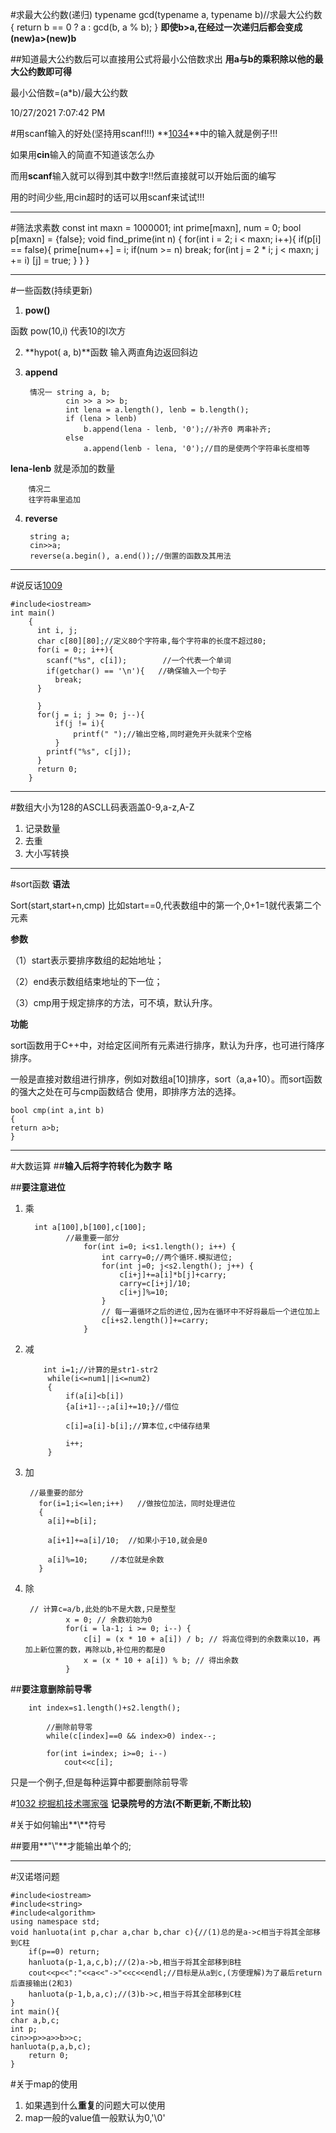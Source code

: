 #求最大公约数(递归)
	typename  gcd(typename a, typename b)//求最大公约数
	{
	    return  b == 0 ? a : gcd(b, a % b);
	}
**即使b>a,在经过一次递归后都会变成(new)a>(new)b**

##知道最大公约数后可以直接用公式将最小公倍数求出
**用a与b的乘积除以他的最大公约数即可得**

最小公倍数=(a*b)/最大公约数

10/27/2021 7:07:42 PM 

#用scanf输入的好处(坚持用scanf!!!)
**[1034](https://pintia.cn/problem-sets/994805260223102976/problems/994805287624491008)**中的输入就是例子!!!

如果用**cin**输入的简直不知道该怎么办

而用**scanf**输入就可以得到其中数字!!然后直接就可以开始后面的编写

用的时间少些,用cin超时的话可以用scanf来试试!!!

----------


#筛法求素数
	const int maxn = 1000001;
	int prime[maxn], num = 0;
	bool p[maxn] = {false};
	void find_prime(int n)
	{
			for(int i = 2; i < maxn; i++){
				if(p[i] == false){
				   prime[num++] = i;
				     if(num >= n) break;
				        for(int j = 2 * i; j < maxn; j += i)	[j] = true;	}
			}
	}

----------

#一些函数(持续更新)
1. **pow()**
 
 函数 pow(10,i) 代表10的I次方

2. **hypot( a, b)**函数 输入两直角边返回斜边
3. **append** 

		情况一	string a, b;
			    cin >> a >> b;
			    int lena = a.length(), lenb = b.length();
			    if (lena > lenb) 
			        b.append(lena - lenb, '0');//补齐0 两串补齐; 
			    else
			        a.append(lenb - lena, '0');//目的是使两个字符串长度相等

**lena-lenb**            就是添加的数量

		情况二
		往字符串里追加



4. **reverse**
 	
		string a;
		cin>>a;
		reverse(a.begin(), a.end());//倒置的函数及其用法



----------


#说反话[1009](https://pintia.cn/problem-sets/994805260223102976/problems/994805314941992960)
	
	#include<iostream>	
	int main()
		{
		  int i, j;
		  char c[80][80];//定义80个字符串,每个字符串的长度不超过80; 
		  for(i = 0;; i++){
		    scanf("%s", c[i]);        //一个代表一个单词
		    if(getchar() == '\n'){   //确保输入一个句子
		      break;
		  }
		    
		  }
		  for(j = i; j >= 0; j--){
		      if(j != i){          
		          printf(" ");//输出空格,同时避免开头就来个空格	
		      }
		    printf("%s", c[j]);
		  }
		  return 0;
		}

----------

#数组大小为128的ASCLL码表涵盖0-9,a-z,A-Z
1. 记录数量
2. 去重
3. 大小写转换


----------

#sort函数
**语法**
 
Sort(start,start+n,cmp)
比如start==0,代表数组中的第一个,0+1=1就代表第二个元素


**参数**

（1）start表示要排序数组的起始地址；

（2）end表示数组结束地址的下一位；

（3）cmp用于规定排序的方法，可不填，默认升序。

**功能**

sort函数用于C++中，对给定区间所有元素进行排序，默认为升序，也可进行降序排序。

一般是直接对数组进行排序，例如对数组a[10]排序，sort（a,a+10）。而sort函数的强大之处在可与cmp函数结合
使用，即排序方法的选择。 

	bool cmp(int a,int b)
	{   
	return a>b;
	}

----------

#大数运算
##**输入后将字符转化为数字**
**略**

##**要注意进位**
1. 乘

		 int a[100],b[100],c[100];
				//最重要一部分 
					for(int i=0; i<s1.length(); i++) {
						int carry=0;//两个循环.模拟进位; 
						for(int j=0; j<s2.length(); j++) {
							c[i+j]+=a[i]*b[j]+carry;
							carry=c[i+j]/10;
							c[i+j]%=10;
						}
						// 每一遍循环之后的进位,因为在循环中不好将最后一个进位加上 
						c[i+s2.length()]+=carry;
					}

2. 减

		   int i=1;//计算的是str1-str2 
		    while(i<=num1||i<=num2)
		    {
		        if(a[i]<b[i])
				{a[i+1]--;a[i]+=10;}//借位  
		        
				c[i]=a[i]-b[i];//算本位,c中储存结果 
				 
		        i++;
		    }

3. 加


		//最重要的部分 
		  for(i=1;i<=len;i++)   //做按位加法，同时处理进位  
		  {  
		    a[i]+=b[i];  
		    
		    a[i+1]+=a[i]/10;  //如果小于10,就会是0 
		    
		    a[i]%=10;     //本位就是余数 
		  }  


4. 除

		// 计算c=a/b,此处的b不是大数,只是整型
		        x = 0; // 余数初始为0
		        for(i = la-1; i >= 0; i--) {
		            c[i] = (x * 10 + a[i]) / b; // 将高位得到的余数乘以10，再加上新位置的数，再除以b,补位用的都是0 
		            x = (x * 10 + a[i]) % b; // 得出余数
		        }


##**要注意删除前导零**

		int index=s1.length()+s2.length();
		 
			//删除前导零
			while(c[index]==0 && index>0) index--;
		 
			for(int i=index; i>=0; i--)
				cout<<c[i];
只是一个例子,但是每种运算中都要删除前导零

#[1032 挖掘机技术哪家强](https://pintia.cn/problem-sets/994805260223102976/problems/994805289432236032)
**记录院号的方法(不断更新,不断比较)**

#关于如何输出**\\**符号

##要用**"\\\"**才能输出单个的\;

----------
#汉诺塔问题

	#include<iostream>
	#include<string>
	#include<algorithm>
	using namespace std;
	void hanluota(int p,char a,char b,char c){//(1)总的是a->c相当于将其全部移到C柱
		if(p==0) return;
		hanluota(p-1,a,c,b);//(2)a->b,相当于将其全部移到B柱
		cout<<p<<":"<<a<<"->"<<c<<endl;//目标是从a到c,(方便理解)为了最后return后直接输出(2和3)
		hanluota(p-1,b,a,c);//(3)b->c,相当于将其全部移到C柱
	}
	int main(){
	char a,b,c;
	int p;
	cin>>p>>a>>b>>c;
	hanluota(p,a,b,c);
		return 0;
	} 


#关于map的使用

1. 如果遇到什么**重复**的问题大可以使用
2. map一般的value值一般默认为0,'\0'
